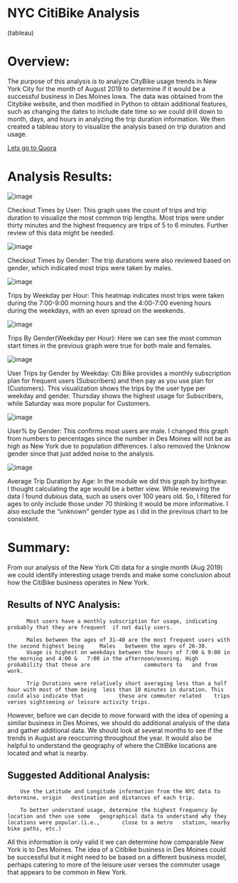 # NYC CitiBike Analysis
(tableau)

# Overview:

The purpose of this analysis is to analyze CityBike usage trends in New York City for the month of August 2019 to determine if it would be a successful business in Des Moines Iowa. The data was obtained from the Citybike website, and then modified in Python to obtain additional features, such as changing the dates to include date time so we could drill down to month, days, and hours in analyzing the trip duration information. We then created a tableau story to visualize the analysis based on trip duration and usage. 

[Lets go to Quora](https://public.tableau.com/app/profile/doug.elwood/viz/CitiBike_Challenge_16497195074740/Citi_BikeRideShareAnalysis?publish=yes)

# Analysis Results:

![image](https://user-images.githubusercontent.com/95320265/162659009-f1385944-b634-491d-9218-eff2e09ed710.png)

Checkout Times by User: This graph uses the count of trips and trip duration to visualize the most common trip lengths. Most trips were under thirty minutes and the highest frequency are trips of 5 to 6 minutes. Further review of this data might be needed. 


![image](https://user-images.githubusercontent.com/95320265/162659122-5ddbae7f-d56e-407a-ace3-c817a151e149.png)

Checkout Times by Gender: The trip durations were also reviewed based on gender, which indicated most trips were taken by males.


![image](https://user-images.githubusercontent.com/95320265/162659173-1ff32eb2-c0da-4538-aaf5-0c3bf2b472e3.png)

Trips by Weekday per Hour: This heatmap indicates most trips were taken during the 7:00-9:00 morning hours and the 4:00-7:00 evening hours during the weekdays, with an even spread on the weekends.


![image](https://user-images.githubusercontent.com/95320265/162659222-07be57cc-a7da-4ecf-8f00-f8896827bfde.png)

Trips By Gender(Weekday per Hour): Here we can see the most common start times in the previous graph were true for both male and females.


![image](https://user-images.githubusercontent.com/95320265/162659269-f60213fc-5394-4f8a-a8e3-8243b8a84849.png)

User Trips by Gender by Weekday: Citi Bike provides a monthly subscription plan for frequent users (Subscribers) and then  pay as you use plan for (Customers). This visualization shows the trips by the user type per weekday and gender. Thursday shows the highest usage for Subscribers, while Saturday was more popular for Customers.


![image](https://user-images.githubusercontent.com/95320265/162659341-1d93bbc9-892e-4987-ad27-8167261aff04.png)

User% by Gender: This confirms most users are male. I changed this graph from numbers to percentages since the number in Des Moines will not be as high as New York due to population differences. I also removed the Unknow gender since that just added noise to the analysis.


![image](https://user-images.githubusercontent.com/95320265/162659381-a6294975-c713-490e-9450-e37769ad5ad3.png)

Average Trip Duration by Age: In the module we did this graph by birthyear.  I thought calculating the age would be a better view. While reviewing the data I found dubious data, such as users over 100 years old. So, I filtered for ages to only include those under 70 thinking it would be more informative. I also exclude the “unknown” gender type as I did in the previous chart to be consistent. 


# Summary:

From our analysis of the New York Citi data for a single month (Aug 2019) we could identify interesting usage trends and make some conclusion about how the CitiBike business operates in New York.

 ##    Results of NYC Analysis:
 
	      Most users have a monthly subscription for usage, indicating probably that they are frequent 	if not daily users.
        
	      Males between the ages of 31-40 are the most frequent users with the second highest being 	Males 	between the ages of 26-30.
	      Usage is highest on weekdays between the hours of 7:00 & 9:00 in the morning and 4:00 &	7:00 in the afternoon/evening. High probability that these are                 commuters to   and from work.
        
	      Trip Durations were relatively short averaging less than a half hour with most of them being 	less than 10 minutes in duration. This could also indicate that           these are commuter related	trips verses sightseeing or leisure activity trips.
        
  However, before we can decide to move forward with the idea of opening a similar business in Des Moines, we should do additional analysis of the data and gather       additional data. We should look at several months to see if the trends in August are reoccurring throughout the year. It would also be helpful to understand the       geography of where the CitiBike locations are located and what is nearby.
  
  ##  Suggested Additional Analysis:
  
	    Use the Latitude and Longitude information from the NYC data to determine, origin 	destination and distances of each trip.
  
	    To better understand usage, determine the highest frequency by location and then use some	geographical data to understand why they locations were popular.(i.e.,       close to a metro 	station, nearby bike paths, etc.)
  
  
  All this information is only valid it we can determine how comparable New York is to Des Moines. The idea of a Citibike business in Des Moines could be successful     but it might need to be based on a different business model, perhaps catering to more of the leisure user verses the commuter usage that appears to be common in New   York.



